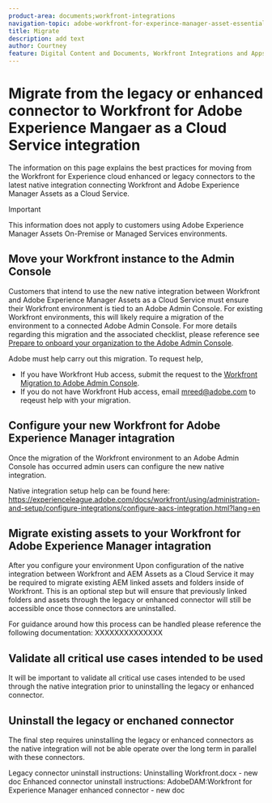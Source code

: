 ```yaml
---
product-area: documents;workfront-integrations
navigation-topic: adobe-workfront-for-experince-manager-asset-essentials
title: Migrate
description: add text
author: Courtney
feature: Digital Content and Documents, Workfront Integrations and Apps
---
```


# Migrate from the legacy or enhanced connector to Workfront for Adobe Experience Mangaer as a Cloud Service integration

The information on this page explains the best practices for moving from the Workfront for Experience cloud enhanced or legacy connectors to the latest native integration connecting Workfront and Adobe Experience Manager Assets as a Cloud Service.

>[!IMPORTANT]
>
>This information does not apply to customers using Adobe Experience Manager Assets On-Premise or Managed Services environments.


## Move your Workfront instance to the Admin Console

Customers that intend to use the new native integration between Workfront and Adobe Experience Manager Assets as a Cloud Service must ensure their Workfront environment is tied to an Adobe Admin Console. For existing Workfront environments, this will likely require a migration of the environment to a connected Adobe Admin Console. For more details regarding this migration and the associated checklist, please reference see [Prepare to onboard your organization to the Adobe Admin Console](/help/quicksilver/administration-and-setup/adobe-admin-console/prep-for-admin-console.md). 

 Adobe must help carry out this migration. To request help,

 * If you have Workfront Hub access, submit the request to the [Workfront Migration to Adobe Admin Console](https://hub.workfront.com/requests/new?activeTab=tab-new-helpRequest&projectID=629674d500054a38133cf26e01d06a97&path=).
 * If you do not have Workfront Hub access, email mreed@adobe.com to reqeust help with your migration.

## Configure your new Workfront for Adobe Experience Manager intagration

Once the migration of the Workfront environment to an Adobe Admin Console has occurred admin users can configure the new native integration.

Native integration setup help can be found here: https://experienceleague.adobe.com/docs/workfront/using/administration-and-setup/configure-integrations/configure-aacs-integration.html?lang=en

## Migrate existing assets to your Workfront for Adobe Experience Manager intagration

After you configure your environment 
Upon configuration of the native integration between Workfront and AEM Assets as a Cloud Service it may be required to migrate existing AEM linked assets and folders inside of Workfront. This is an optional step but will ensure that previously linked folders and assets through the legacy or enhanced connector will still be accessible once those connectors are uninstalled.

For guidance around how this process can be handled please reference the following documentation: XXXXXXXXXXXXXX

## Validate all critical use cases intended to be used

It will be important to validate all critical use cases intended to be used through the native integration prior to uninstalling the legacy or enhanced connector.

## Uninstall the legacy or enchaned connector

The final step requires uninstalling the legacy or enhanced connectors as the native integration will not be able operate over the long term in parallel with these connectors.

Legacy connector uninstall instructions: Uninstalling Workfront.docx - new doc
Enhanced connector uninstall instructions: AdobeDAM:Workfront for Experience Manager enhanced connector - new doc